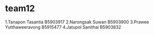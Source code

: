 # team12
1.Tanapon Tasantia B5903917 
2.Narongsak Suwan B5903900
3.Prawee Yutthaweeravong B5915477
4.Jatupol Sanithai B5903832